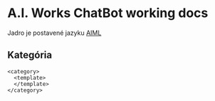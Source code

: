 # A.I. Works ChatBot working docs

Jadro je postavené jazyku <a href="https://www.pandorabots.com/docs/" target="_blank">AIML</a>

## Kategória
```
<category>
  <template>
  </template>
</category>
```
